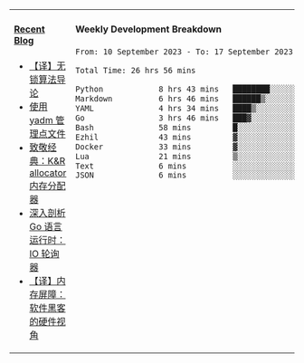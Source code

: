 <table width="960px">
<tr>
<td valign="top" width="50%">

#### <a href="https://www.kongjun18.me" target="_blank">Recent Blog</a>

<!-- BLOG-POST-LIST:START -->
- [【译】无锁算法导论](https://kongjun18.github.io/posts/2023/07/14/)
- [使用 yadm 管理点文件](https://kongjun18.github.io/posts/2023/04/07/)
- [致敬经典：K&amp;R allocator 内存分配器](https://kongjun18.github.io/posts/2022/12/12/)
- [深入剖析 Go 语言运行时：IO 轮询器](https://kongjun18.github.io/posts/2022/11/21/)
- [【译】内存屏障：软件黑客的硬件视角](https://kongjun18.github.io/posts/2022/11/03/)
<!-- BLOG-POST-LIST:END -->

</td>
<td valign="top" width="50%">

#### Weekly Development Breakdown

<!--START_SECTION:waka-->

```txt
From: 10 September 2023 - To: 17 September 2023

Total Time: 26 hrs 56 mins

Python            8 hrs 43 mins   ████████░░░░░░░░░░░░░░░░░   32.37 %
Markdown          6 hrs 46 mins   ██████▒░░░░░░░░░░░░░░░░░░   25.12 %
YAML              4 hrs 34 mins   ████▒░░░░░░░░░░░░░░░░░░░░   16.95 %
Go                3 hrs 46 mins   ███▓░░░░░░░░░░░░░░░░░░░░░   14.01 %
Bash              58 mins         █░░░░░░░░░░░░░░░░░░░░░░░░   03.60 %
Ezhil             43 mins         ▓░░░░░░░░░░░░░░░░░░░░░░░░   02.70 %
Docker            33 mins         ▓░░░░░░░░░░░░░░░░░░░░░░░░   02.08 %
Lua               21 mins         ▒░░░░░░░░░░░░░░░░░░░░░░░░   01.32 %
Text              6 mins          ░░░░░░░░░░░░░░░░░░░░░░░░░   00.40 %
JSON              6 mins          ░░░░░░░░░░░░░░░░░░░░░░░░░   00.40 %
```

<!--END_SECTION:waka-->
</td>
</tr>

</table>
